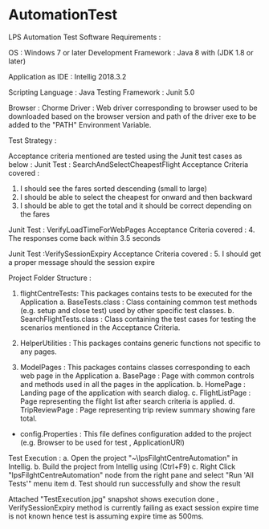 # AutomationTest
LPS Automation Test
Software Requirements : 

OS : Windows 7 or later
Development Framework : Java 8 with (JDK 1.8 or later)

Application as IDE : Intellig 2018.3.2 

Scripting Language : Java
Testing Framework : Junit 5.0

Browser : Chorme
Driver : Web driver corresponding to browser used to be downloaded based on the browser version and path of the driver exe to be added to the "PATH" Environment Variable.


Test Strategy : 

Acceptance criteria mentioned are tested using the Junit test cases as below :
Junit Test : SearchAndSelectCheapestFlight
Acceptance Criteria covered :
1.	I should see the fares sorted descending (small to large)
2.	I should be able to select the cheapest for onward and then backward
3.	I should be able to get the total and it should be correct depending on the fares

Junit Test : VerifyLoadTimeForWebPages
Acceptance Criteria covered :
4. The responses come back within 3.5 seconds

Junit Test :VerifySessionExpiry
Acceptance Criteria covered :
5.	I should get a proper message should the session expire

Project Folder Structure :
1. flightCentreTests: This packages contains tests to be executed for the Application
	a. BaseTests.class : Class containing common test methods (e.g. setup and close test) used by other specific test classes.
	b. SearchFlightTests.class : Class containing the test cases for testing the scenarios mentioned in the Acceptance Criteria.

2. HelperUtilities : This packages contains generic functions not specific to any pages. 

3. ModelPages : This packages contains classes corresponding to each web page in the Application
	a. BasePage : Page with common controls and methods used in all the pages in the application.
	b. HomePage : Landing page of the application with search dialog.
	c. FlightListPage : Page representing the flight list after search criteria is applied.
	d. TripReviewPage : Page representing trip review summary showing fare total.
	
- config.Properties : This file defines configuration added to the project (e.g. Browser to be used for test , ApplicationURl)


Test Execution : 
	a. Open the project "~\lpsFilghtCentreAutomation" in Intellig.
	b. Build the project from Intellig using (Ctrl+F9)
	c. Right Click "lpsFilghtCentreAutomation" node from the right pane and select "Run 'All Tests'" menu item
	d. Test should run successfully and show the result

Attached "TestExecution.jpg" snapshot shows execution done , VerifySessionExpiry method is currently failing as exact session expire time is not known hence test is assuming expire time as 500ms.


